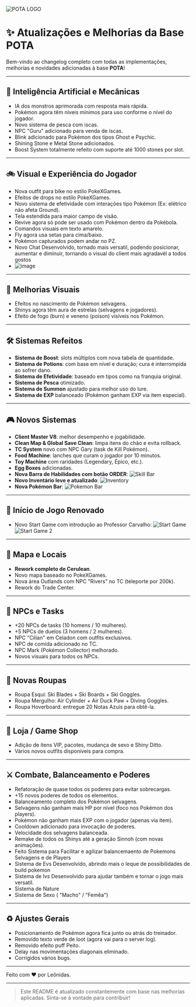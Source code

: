 ![POTA LOGO](https://github.com/user-attachments/assets/02b756bd-1697-4f70-a6d2-4561b785572b)

# :sparkles: Atualizações e Melhorias da Base POTA

Bem-vindo ao changelog completo com todas as implementações, melhorias e novidades adicionadas à base **POTA**!

---

## :robot: Inteligência Artificial e Mecânicas
- IA dos monstros aprimorada com resposta mais rápida.
- Pokémon agora têm níveis mínimos para uso conforme o nível do jogador.
- Novo sistema de pesca com iscas.
- NPC "Guru" adicionado para venda de iscas.
- Blink adicionado para Pokémon dos tipos Ghost e Psychic.
- Shining Stone e Metal Stone adicionados.
- Boost System totalmente refeito com suporte até 1000 stones por slot.

---

## :bike: Visual e Experiência do Jogador
- Nova outfit para bike no estilo PokeXGames.
- Efeitos de drops no estilo PokeXGames.
- Novo sistema de efetividade com interações tipo Pokémon (Ex: elétrico não afeta Ground).
- Tela estendida para maior campo de visão.
- Revive agora só pode ser usado com Pokémon dentro da Pokébola.
- Comandos visuais em texto amarelo.
- Fly agora usa setas para cima/baixo.
- Pokémon capturados podem andar no PZ.
- Novo Chat Desenvolvido, tornado mais versatil, podendo posicionar, aumentar e diminuir, tornando o visual do client mais agradavél a todos gostos
- ![image](https://github.com/user-attachments/assets/51cb2d94-6c59-4e00-9290-cd663f4e8fc0)


---

## :sparkler: Melhorias Visuais
- Efeitos no nascimento de Pokémon selvagens.
- Shinys agora têm aura de estrelas (selvagens e jogadores).
- Efeito de fogo (burn) e veneno (poison) visíveis nos Pokémon.

---

## :hammer_and_wrench: Sistemas Refeitos
- **Sistema de Boost**: slots múltiplos com nova tabela de quantidade.
- **Sistema de Potions**: com base em nível e duração; cura é interrompida ao sofrer dano.
- **Sistema de Efetividade**: baseado em tipos como na franquia original.
- **Sistema de Pesca** otimizado.
- **Sistema de Summon** ajustado para melhor uso do lure.
- **Sistema de EXP** balanceado (Pokémon ganham EXP via item especial).

---

## :video_game: Novos Sistemas
- **Client Master V8**: melhor desempenho e jogabilidade.
- **Clean Map & Global Save Clean**: limpa itens do chão e evita rollback.
- **TC System** novo com NPC Gary (task de Kill Pokémon).
- **Food Machine**: lanches que curam o jogador por 10 minutos.
- **Toy Machine** com raridades (Legendary, Épico, etc.).
- **Egg Boxes** adicionadas.
- **Nova Barra de Habilidades com botão ORDER**:
  ![Skill Bar](https://github.com/user-attachments/assets/6f9a0ffa-2ae4-4148-a470-2af8f11fe424)
- **Novo Inventário leve e atualizado**:
  ![Inventory](https://github.com/user-attachments/assets/31d4d71b-ce73-49c2-b277-da92560276d9)
- **Nova Pokémon Bar**:
  ![Pokemon Bar](https://github.com/user-attachments/assets/0e9ae22e-57ca-47be-8875-aa6089a763fa)

---

## :school_satchel: Início de Jogo Renovado
- Novo Start Game com introdução ao Professor Carvalho:
  ![Start Game](https://github.com/user-attachments/assets/18105df4-9ae1-4533-86c0-34aec95652b2)
  ![Start Game 2](https://github.com/user-attachments/assets/42d24861-bf0f-42e9-827e-0a42971e0bb1)

---

## :round_pushpin: Mapa e Locais
- **Rework completo de Cerulean**.
- Novo mapa baseado no PokeXGames.
- Nova área Outlands com NPC "Rivers" no TC (teleporte por 200k).
- Rework do Trade Center.

---

## :busts_in_silhouette: NPCs e Tasks
- +20 NPCs de tasks (10 homens / 10 mulheres).
- +5 NPCs de duelos (3 homens / 2 mulheres).
- NPC "Cilian" em Celadon com outfits exclusivos.
- NPC de comida adicionado no TC.
- NPC Mark (Pokémon Collector) melhorado.
- Novos visuais para todos os NPCs.

---

## :tshirt: Novas Roupas
- Roupa Esqui: Ski Blades + Ski Boards + Ski Goggles.
- Roupa Mergulho: Air Cylinder + Air Duck Paw + Diving Goggles.
- Roupa Hoverboard: entregue 20 Notas Azuis para obtê-la.

---

## :money_with_wings: Loja / Game Shop
- Adição de itens VIP, pacotes, mudança de sexo e Shiny Ditto.
- Vários novos outfits disponíveis para compra.

---

## :crossed_swords: Combate, Balanceamento e Poderes
- Refatoração de quase todos os poderes para evitar sobrecargas.
- +15 novos poderes de todos os elementos.
- Balanceamento completo dos Pokémon selvagens.
- Selvagens não ganham mais HP por nível (foco nos Pokémon dos players).
- Pokémon não ganham mais EXP com o jogador (apenas via item).
- Cooldown adicionado para invocação de poderes.
- Velocidade dos selvagens balanceada.
- Remake de todos os Shinys até a geração Sinnoh (com novas animações).
- Feito Sistema para Facilitar e agilizar balancemaento de Pokemons Selvagens e de Players
- Sistema de Evs Desenvolvido, abrindo mais o leque de possibilidades de build pokemon
- Sistema de Ivs Desenvolvido para ajudar também e tornar o jogo mais versatil.
- Sistema de Nature
- Sistema de Sexo ( "Macho" / "Femêa")

---

## :recycle: Ajustes Gerais
- Posicionamento de Pokémon agora fica junto ou atrás do treinador.
- Removido texto verde de loot (agora vai para o server log).
- Removido efeito puff Peito.
- Delay nas movimentações diagonais eliminado.
- Corrigidos vários bugs.

---

Feito com :heart: por Leônidas.

---

> Este README é atualizado constantemente com base nas melhorias aplicadas. Sinta-se à vontade para contribuir!
